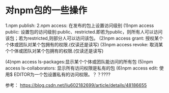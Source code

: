 # 对npm包的一些操作
1.npm publish:
2.npm access: 
  在发布的包上设置访问级别
  (1)npm access public: 设置包的访问级别:public、restricted.即若为public，则所有人可以访问该包；若为restricted,则部分人可以访问该包。
  (2)npm access grant: 授权某个个体或团队对某个包拥有的权限.(仅读还是读写)
  (3)npm access revoke: 取消某个个体或团队对某个包拥有的权限.(仅读还是读写)
  
  (4)npm access ls-packages:显示某个个体或团队能访问的所有包
  (5)npm access ls-collaborators: 显示所有访问权限是私有的包
  (6)npm access edit: 使用$ EDITOR为一个包设置私有的访问权限。？？????


参考： https://blog.csdn.net/liu602182699/article/details/48186655  